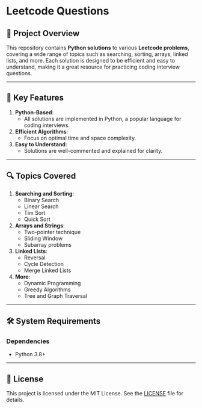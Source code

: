 # Leetcode Questions  

## 📌 Project Overview  
This repository contains **Python solutions** to various **Leetcode problems**, covering a wide range of topics such as searching, sorting, arrays, linked lists, and more. Each solution is designed to be efficient and easy to understand, making it a great resource for practicing coding interview questions.  

---

## 🚀 Key Features   
1. **Python-Based**:
   - All solutions are implemented in Python, a popular language for coding interviews.   
2. **Efficient Algorithms**:
   - Focus on optimal time and space complexity.  
3. **Easy to Understand**:
   - Solutions are well-commented and explained for clarity.  

---

## 🔍 Topics Covered  
1. **Searching and Sorting**:  
   - Binary Search  
   - Linear Search
   - Tim Sort
   - Quick Sort 
2. **Arrays and Strings**:  
   - Two-pointer technique  
   - Sliding Window  
   - Subarray problems  
3. **Linked Lists**:  
   - Reversal  
   - Cycle Detection  
   - Merge Linked Lists  
4. **More**:  
   - Dynamic Programming  
   - Greedy Algorithms  
   - Tree and Graph Traversal  

---

## 🛠 System Requirements 
### Dependencies  
- Python 3.8+

---

## 📄 License  
This project is licensed under the MIT License. See the [LICENSE](LICENSE) file for details.
